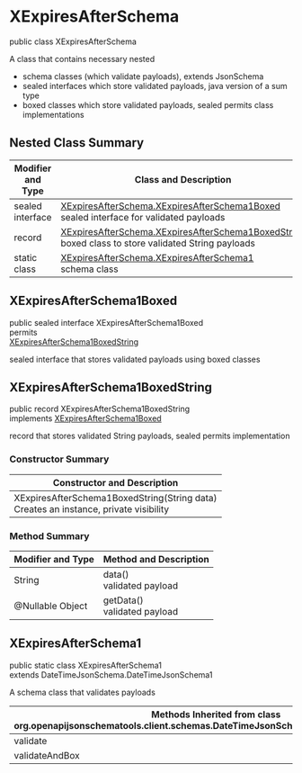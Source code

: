 # XExpiresAfterSchema
public class XExpiresAfterSchema<br>

A class that contains necessary nested
- schema classes (which validate payloads), extends JsonSchema
- sealed interfaces which store validated payloads, java version of a sum type
- boxed classes which store validated payloads, sealed permits class implementations

## Nested Class Summary
| Modifier and Type | Class and Description |
| ----------------- | ---------------------- |
| sealed interface | [XExpiresAfterSchema.XExpiresAfterSchema1Boxed](#xexpiresafterschema1boxed)<br> sealed interface for validated payloads |
| record | [XExpiresAfterSchema.XExpiresAfterSchema1BoxedString](#xexpiresafterschema1boxedstring)<br> boxed class to store validated String payloads |
| static class | [XExpiresAfterSchema.XExpiresAfterSchema1](#xexpiresafterschema1)<br> schema class |

## XExpiresAfterSchema1Boxed
public sealed interface XExpiresAfterSchema1Boxed<br>
permits<br>
[XExpiresAfterSchema1BoxedString](#xexpiresafterschema1boxedstring)

sealed interface that stores validated payloads using boxed classes

## XExpiresAfterSchema1BoxedString
public record XExpiresAfterSchema1BoxedString<br>
implements [XExpiresAfterSchema1Boxed](#xexpiresafterschema1boxed)

record that stores validated String payloads, sealed permits implementation

### Constructor Summary
| Constructor and Description |
| --------------------------- |
| XExpiresAfterSchema1BoxedString(String data)<br>Creates an instance, private visibility |

### Method Summary
| Modifier and Type | Method and Description |
| ----------------- | ---------------------- |
| String | data()<br>validated payload |
| @Nullable Object | getData()<br>validated payload |

## XExpiresAfterSchema1
public static class XExpiresAfterSchema1<br>
extends DateTimeJsonSchema.DateTimeJsonSchema1

A schema class that validates payloads

| Methods Inherited from class org.openapijsonschematools.client.schemas.DateTimeJsonSchema.DateTimeJsonSchema1 |
| ------------------------------------------------------------------ |
| validate                                                           |
| validateAndBox                                                     |
